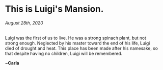
This is Luigi's Mansion.
============
###### *August 28th, 2020*

Luigi was the first of us to live. He was a strong spinach plant, but not strong enough. Neglected by his master toward the end of his life, Luigi died of drought and heat. This place has been made after his namesake, so that despite having no children, Luigi will be remembered.

~**Carla**
